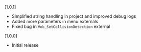 [1.0.1]
- Simplified string handling in project and improved debug logs
- Added more parameters in menu externals
- Fixed bug in `Vob_SetCollisionDetection` external

[1.0.0]
- Initial release
